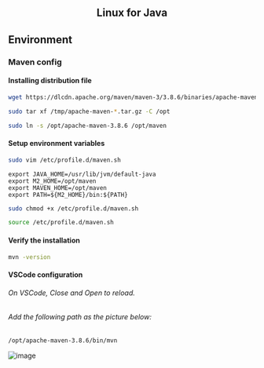 <h2 align="center">Linux for Java</h2>

## Environment

### Maven config

#### Installing distribution file

```bash
wget https://dlcdn.apache.org/maven/maven-3/3.8.6/binaries/apache-maven-3.8.6-bin.tar.gz -P /tmp
```

```bash
sudo tar xf /tmp/apache-maven-*.tar.gz -C /opt
```

```bash
sudo ln -s /opt/apache-maven-3.8.6 /opt/maven
```

#### Setup environment variables

```bash
sudo vim /etc/profile.d/maven.sh
```

```file
export JAVA_HOME=/usr/lib/jvm/default-java
export M2_HOME=/opt/maven
export MAVEN_HOME=/opt/maven
export PATH=${M2_HOME}/bin:${PATH}
```

```bash
sudo chmod +x /etc/profile.d/maven.sh
```

```bash
source /etc/profile.d/maven.sh
```

#### Verify the installation

```bash
mvn -version
```

#### VSCode configuration

###### On VSCode, Close and Open to reload.
###### Add the following path as the picture below:

```bash
/opt/apache-maven-3.8.6/bin/mvn
```

![image](https://user-images.githubusercontent.com/9732874/179816973-fea7dee0-e628-4b6e-92a4-b48b5b4f788c.png)

